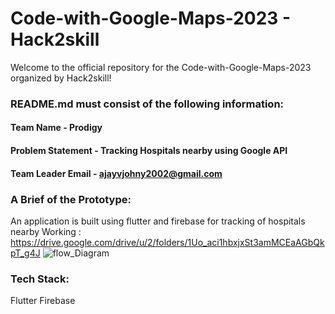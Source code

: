 # Code-with-Google-Maps-2023 - Hack2skill

Welcome to the official repository for the Code-with-Google-Maps-2023 organized by Hack2skill!


### README.md must consist of the following information:

#### Team Name - Prodigy
#### Problem Statement - Tracking Hospitals nearby using Google API
#### Team Leader Email - ajayvjohny2002@gmail.com

### A Brief of the Prototype:
  An application is built using flutter and firebase for tracking of hospitals nearby
  Working : https://drive.google.com/drive/u/2/folders/1Uo_aci1hbxjxSt3amMCEaAGbQkpT_g4J
  ![flow_Diagram](https://github.com/AjayJohny-2002/Code-with-Google-Maps/assets/83871660/ef6f89cc-9e67-496c-b7b5-bcbea137f034)

  
### Tech Stack: 
   Flutter
   Firebase
   

